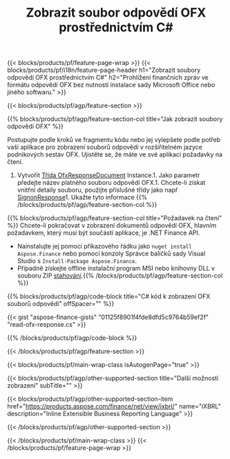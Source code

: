 ﻿---
title: Zobrazit soubor odpovědí OFX prostřednictvím C#
description: Ukázkový kód pro zobrazení souboru odpovědí OFX. Použijte ukázkový kód API k zobrazení dávkových souborů odpovědí OFX v aplikacích založených na .NET. 
url: /cs/net/view/ofx-response/
family: finance
platformtag: net
feature: view
informat: OFX response
outformat: 
otherformats: 
---
{{< blocks/products/pf/feature-page-wrap >}}
{{< blocks/products/pf/i18n/feature-page-header h1="Zobrazit soubory odpovědí OFX prostřednictvím C#" h2="Prohlížení finančních zpráv ve formátu odpovědi OFX bez nutnosti instalace sady Microsoft Office nebo jiného softwaru." >}}

{{< blocks/products/pf/agp/feature-section >}}

{{% blocks/products/pf/agp/feature-section-col title="Jak zobrazit soubory odpovědí OFX" %}}

Postupujte podle kroků ve fragmentu kódu nebo jej vylepšete podle potřeb vaší aplikace pro zobrazení souborů odpovědí v rozšiřitelném jazyce podnikových sestav OFX. Ujistěte se, že máte ve své aplikaci požadavky na čtení.

1. Vytvořit [Třída OfxResponseDocument](https://apireference.aspose.com/finance/net/aspose.finance.ofx/ofxresponsedocument) Instance.1. Jako parametr předejte název platného souboru odpovědí OFX.1. Chcete-li získat vnitřní detaily souboru, použijte příslušné třídy jako např [SignonResponse](https://apireference.aspose.com/finance/net/aspose.finance.ofx.signon/signonresponse)1. Ukažte tyto informace
{{% /blocks/products/pf/agp/feature-section-col %}}

{{% blocks/products/pf/agp/feature-section-col title="Požadavek na čtení" %}}
Chcete-li pokračovat v zobrazení dokumentů odpovědí OFX, hlavním požadavkem, který musí být součástí aplikace, je .NET Finance API. 
- Nainstalujte jej pomocí příkazového řádku jako ```nuget install Aspose.Finance``` nebo pomocí konzoly Správce balíčků sady Visual Studio s ```Install-Package Aspose.Finance```.
- Případně získejte offline instalační program MSI nebo knihovny DLL v souboru ZIP [stahování](https://downloads.aspose.com/finance/net).{{% /blocks/products/pf/agp/feature-section-col %}}

{{% blocks/products/pf/agp/code-block title="C# kód k zobrazení OFX souborů odpovědí" offSpacer="" %}}

{{< gist "aspose-finance-gists" "01125f8901f4fde8dfd5c9764b59ef2f" "read-ofx-response.cs" >}}

{{% /blocks/products/pf/agp/code-block %}}

{{< /blocks/products/pf/agp/feature-section >}}

{{< blocks/products/pf/main-wrap-class isAutogenPage="true" >}}

{{< blocks/products/pf/agp/other-supported-section title="Další možnosti zobrazení" subTitle="" >}}

{{< blocks/products/pf/agp/other-supported-section-item href="https://products.aspose.com/finance/net/view/ixbrl/" name="iXBRL" description="Inline Extensible Business Reporting Language" >}}

{{< /blocks/products/pf/agp/other-supported-section >}}

{{< /blocks/products/pf/main-wrap-class >}}
{{< /blocks/products/pf/feature-page-wrap >}}